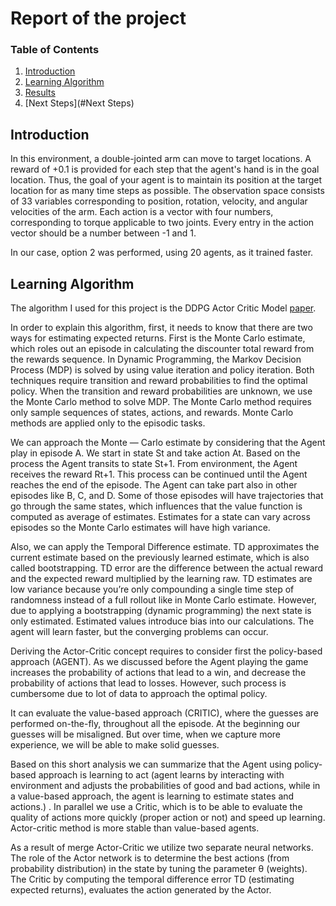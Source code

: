 # Report of the project


### Table of Contents

1. [Introduction](#introduction)
2. [Learning Algorithm](#LA)
2. [Results](#Results)
3. [Next Steps](#Next Steps)


## Introduction <a name="introduction"></a>

In this environment, a double-jointed arm can move to target locations. A reward of +0.1 is provided for each step that the agent's hand is in the goal location. Thus, the goal of your agent is to maintain its position at the target location for as many time steps as possible.
The observation space consists of 33 variables corresponding to position, rotation, velocity, and angular velocities of the arm. Each action is a vector with four numbers, corresponding to torque applicable to two joints. Every entry in the action vector should be a number between -1 and 1.

In our case, option 2 was performed, using 20 agents, as it trained faster. 


## Learning Algorithm <a name="LA"></a>

The algorithm I used for this project is the DDPG Actor Critic Model [paper](https://deepmind.com/research/publications/continuous-control-deep-reinforcement-learning). 

In order to explain this algorithm, first, it needs to know that there are two ways for estimating expected returns. First is the Monte Carlo estimate, which roles out an episode in calculating the discounter total reward from the rewards sequence. In Dynamic Programming, the Markov Decision Process (MDP) is solved by using value iteration and policy iteration. Both techniques require transition and reward probabilities to find the optimal policy. When the transition and reward probabilities are unknown, we use the Monte Carlo method to solve MDP. The Monte Carlo method requires only sample sequences of states, actions, and rewards. Monte Carlo methods are applied only to the episodic tasks.

We can approach the Monte — Carlo estimate by considering that the Agent play in episode A. We start in state St and take action At. Based on the process the Agent transits to state St+1. From environment, the Agent receives the reward Rt+1. This process can be continued until the Agent reaches the end of the episode. The Agent can take part also in other episodes like B, C, and D. Some of those episodes will have trajectories that go through the same states, which influences that the value function is computed as average of estimates. Estimates for a state can vary across episodes so the Monte Carlo estimates will have high variance.

Also, we can apply the Temporal Difference estimate. TD approximates the current estimate based on the previously learned estimate, which is also called bootstrapping. TD error are the difference between the actual reward and the expected reward multiplied by the learning raw. TD estimates are low variance because you’re only compounding a single time step of randomness instead of a full rollout like in Monte Carlo estimate. However, due to applying a bootstrapping (dynamic programming) the next state is only estimated. Estimated values introduce bias into our calculations. The agent will learn faster, but the converging problems can occur.

Deriving the Actor-Critic concept requires to consider first the policy-based approach (AGENT). As we discussed before the Agent playing the game increases the probability of actions that lead to a win, and decrease the probability of actions that lead to losses. However, such process is cumbersome due to lot of data to approach the optimal policy.

It can evaluate the value-based approach (CRITIC), where the guesses are performed on-the-fly, throughout all the episode. At the beginning our guesses will be misaligned. But over time, when we capture more experience, we will be able to make solid guesses. 

Based on this short analysis we can summarize that the Agent using policy-based approach is learning to act (agent learns by interacting with environment and adjusts the probabilities of good and bad actions, while in a value-based approach, the agent is learning to estimate states and actions.) . In parallel we use a Critic, which is to be able to evaluate the quality of actions more quickly (proper action or not) and speed up learning. Actor-critic method is more stable than value-based agents.

As a result of merge Actor-Critic we utilize two separate neural networks. The role of the Actor network is to determine the best actions (from probability distribution) in the state by tuning the parameter θ (weights). The Critic by computing the temporal difference error TD (estimating expected returns), evaluates the action generated by the Actor.



